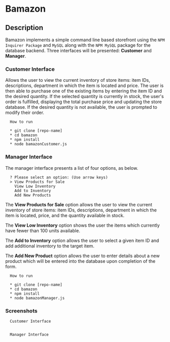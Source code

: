 # Bamazon

## Description

Bamazon implements a simple command line based storefront using the `NPM Inquirer Package` and `MySQL` along with the `NPM MySQL` package for the database backend. Three interfaces will be presented: **Customer** and  **Manager**.

### Customer Interface

Allows the user to view the current inventory of store items: item IDs, descriptions, department in which the item is located and price. The user is then able to purchase one of the existing items by entering the item ID and the desired quantity. If the selected quantity is currently in stock, the user's order is fulfilled, displaying the total purchase price and updating the store database. If the desired quantity is not available, the user is prompted to modify their order.

      How to run
      
      * git clone [repo-name]
      * cd bamazon 
      * npm install
      * node bamazonCustomer.js

### Manager Interface

The manager interface presents a list of four options, as below. 

      ? Please select an option: (Use arrow keys)
      > View Products for Sale
        View Low Inventory
        Add to Inventory 
        Add New Products
 
The **View Products for Sale** option allows the user to view the current inventory of store items: item IDs, descriptions, department in which the item is located, price, and the quantity available in stock. 

The **View Low Inventory** option shows the user the items which currently have fewer than 100 units available.

The **Add to Inventory** option allows the user to select a given item ID and add additional inventory to the target item.

The **Add New Product** option allows the user to enter details about a new product which will be entered into the database upon completion of the form.

      How to run
      
      * git clone [repo-name]
      * cd bamazon
      * npm install
      * node bamazonManager.js
      
### Screenshots

      Customer Interface
     

      Manager Interface
      
